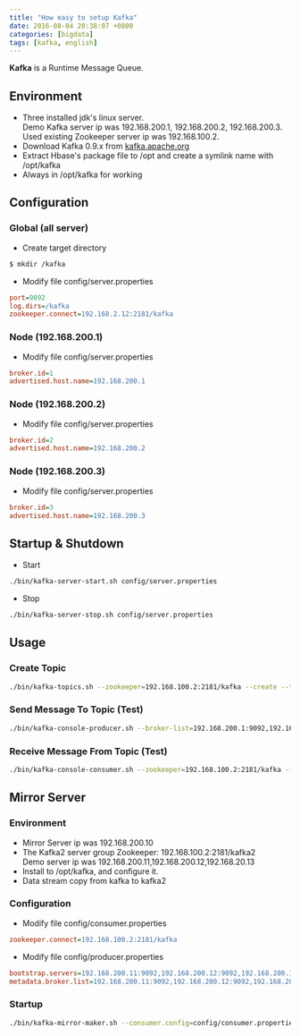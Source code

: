 ```yaml
---
title: "How easy to setup Kafka"
date: 2016-08-04 20:38:07 +0800
categories: [bigdata]
tags: [kafka, english]
---
```


**Kafka** is a Runtime Message Queue.

## Environment

* Three installed jdk's linux server.  
  Demo Kafka server ip was 192.168.200.1, 192.168.200.2, 192.168.200.3.  
  Used existing Zookeeper server ip was 192.168.100.2.  
* Download Kafka 0.9.x from [kafka.apache.org](http://kafka.apache.org/downloads.html)
* Extract Hbase's package file to /opt and create a symlink name with /opt/kafka
* Always in /opt/kafka for working

## Configuration

### Global (all server)

* Create target directory

``` bash
$ mkdir /kafka
```

* Modify file config/server.properties

``` ini
port=9092
log.dirs=/kafka
zookeeper.connect=192.168.2.12:2181/kafka
```

### Node (192.168.200.1)

* Modify file config/server.properties

``` ini
broker.id=1
advertised.host.name=192.168.200.1
```

### Node (192.168.200.2)

* Modify file config/server.properties

``` ini
broker.id=2
advertised.host.name=192.168.200.2
```

### Node (192.168.200.3)

* Modify file config/server.properties

``` ini
broker.id=3
advertised.host.name=192.168.200.3
```

## Startup & Shutdown

* Start

``` bash
./bin/kafka-server-start.sh config/server.properties
```

* Stop

``` bash
./bin/kafka-server-stop.sh config/server.properties
```

## Usage

### Create Topic

``` bash
./bin/kafka-topics.sh --zookeeper=192.168.100.2:2181/kafka --create --topic test
```

### Send Message To Topic (Test)

``` bash
./bin/kafka-console-producer.sh --broker-list=192.168.200.1:9092,192.168.200.2:9092,192.168.200.3:9092 --topic=test
```

### Receive Message From Topic (Test)

``` bash
./bin/kafka-console-consumer.sh --zookeeper=192.168.100.2:2181/kafka --topic=test
```

## Mirror Server

### Environment

* Mirror Server ip was 192.168.200.10
* The Kafka2 server group
  Zookeeper: 192.168.100.2:2181/kafka2  
  Demo server ip was 192.168.200.11,192.168.200.12,192.168.20.13  
* Install to /opt/kafka, and configure it.
* Data stream copy from kafka to kafka2

### Configuration

* Modify file config/consumer.properties

``` ini
zookeeper.connect=192.168.100.2:2181/kafka
```

* Modify file config/producer.properties

``` ini
bootstrap.servers=192.168.200.11:9092,192.168.200.12:9092,192.168.200.13:9092
metadata.broker.list=192.168.200.11:9092,192.168.200.12:9092,192.168.200.13:9092
```

### Startup

``` bash
./bin/kafka-mirror-maker.sh --consumer.config=config/consumer.properties --producer.config=config/producer.properties --blacklist='ignore*'
```
